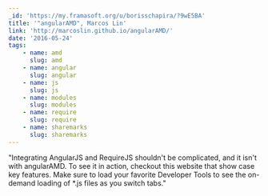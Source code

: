 ```yaml
---
_id: 'https://my.framasoft.org/u/borisschapira/?9wE5BA'
title: '"angularAMD", Marcos Lin'
link: 'http://marcoslin.github.io/angularAMD/'
date: '2016-05-24'
tags:
    - name: amd
      slug: amd
    - name: angular
      slug: angular
    - name: js
      slug: js
    - name: modules
      slug: modules
    - name: require
      slug: require
    - name: sharemarks
      slug: sharemarks
---
```


<div class="markdown"><p>&quot;Integrating AngularJS and RequireJS shouldn't be complicated, and it isn't with angularAMD. To see it in action, checkout this website that show case key features. Make sure to load your favorite Developer Tools to see the on-demand loading of *.js files as you switch tabs.&quot;
</p></div>
